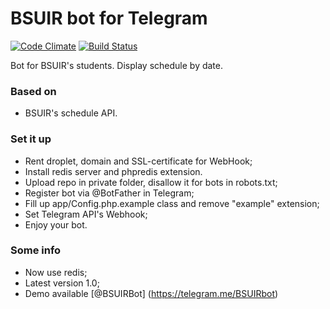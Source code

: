 # BSUIR bot for Telegram #

[![Code Climate](https://codeclimate.com/github/Nekaravaev/BSUIRBot/badges/gpa.svg)](https://codeclimate.com/github/Nekaravaev/BSUIRBot)
[![Build Status](https://travis-ci.org/Nekaravaev/BSUIRBot.svg?branch=master)](https://travis-ci.org/Nekaravaev/BSUIRBot)

Bot for BSUIR's students. Display schedule by date.

### Based on ###

* BSUIR's schedule API.

### Set it up ###

* Rent droplet, domain and SSL-certificate for WebHook;
* Install redis server and phpredis extension. 
* Upload repo in private folder, disallow it for bots in robots.txt;
* Register bot via @BotFather in Telegram;
* Fill up app/Config.php.example class and remove "example" extension;
* Set Telegram API's Webhook;
* Enjoy your bot.

### Some info ###

* Now use redis;
* Latest version 1.0;
* Demo available [@BSUIRBot] (https://telegram.me/BSUIRbot)